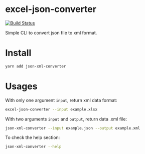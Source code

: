# excel-json-converter

[![Build Status](https://api.travis-ci.com/6LpUkQSgQm/json-xml-converter.svg?branch=main&status=started)](https://api.travis-ci.com/6LpUkQSgQm/json-xml-converter.svg?branch=main&status=started)

Simple CLI to convert json file to xml format.

# Install

```bash
yarn add json-xml-converter
```

# Usages

With only one argument `input`, return xml data format:

```bash
excel-json-converter --input example.xlsx
```

With two arguments `input` and `output`, return data .xml file:

```bash
json-xml-converter --input example.json --output example.xml
```

To check the help section:

```bash
json-xml-converter --help
```
